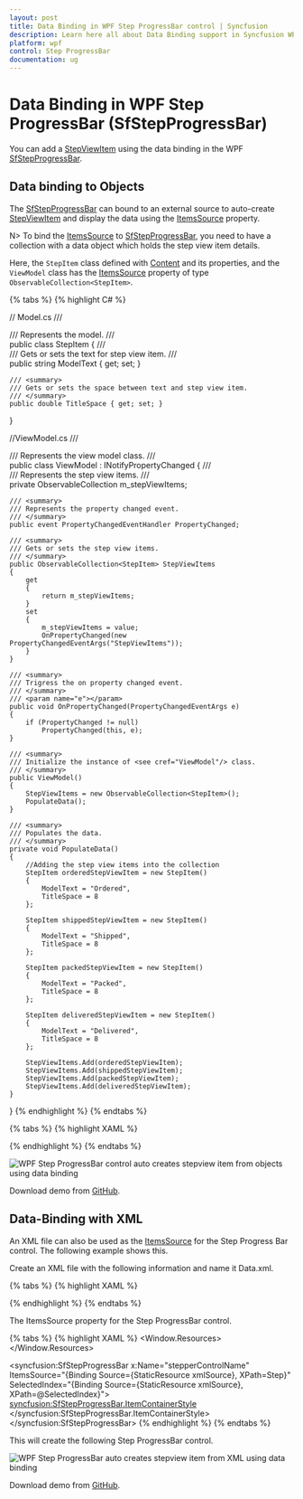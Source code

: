 ```yaml
---
layout: post
title: Data Binding in WPF Step ProgressBar control | Syncfusion
description: Learn here all about Data Binding support in Syncfusion WPF Step ProgressBar (SfStepProgressBar) control and more.
platform: wpf
control: Step ProgressBar
documentation: ug
---
```


# Data Binding in WPF Step ProgressBar (SfStepProgressBar)

You can add a [StepViewItem](https://help.syncfusion.com/cr/wpf/Syncfusion.UI.Xaml.ProgressBar.StepViewItem.html) using the data binding in the WPF [SfStepProgressBar](https://help.syncfusion.com/cr/wpf/Syncfusion.UI.Xaml.ProgressBar.SfStepProgressBar.html).

## Data binding to Objects

The [SfStepProgressBar](https://help.syncfusion.com/cr/wpf/Syncfusion.UI.Xaml.ProgressBar.SfStepProgressBar.html) can bound to an external source to auto-create [StepViewItem](https://help.syncfusion.com/cr/wpf/Syncfusion.UI.Xaml.ProgressBar.StepViewItem.html) and display the data using the [ItemsSource](https://docs.microsoft.com/en-us/previous-versions/windows/silverlight/dotnet-windows-silverlight/ms593015(v=vs.95)#:~:text=You%20can%20add%20items%20to,items%20property%20are%20read%2Donly.) property.   

N> To bind the [ItemsSource](https://docs.microsoft.com/en-us/previous-versions/windows/silverlight/dotnet-windows-silverlight/ms593015(v=vs.95)#:~:text=You%20can%20add%20items%20to,items%20property%20are%20read%2Donly.) to [SfStepProgressBar](https://help.syncfusion.com/cr/wpf/Syncfusion.UI.Xaml.ProgressBar.SfStepProgressBar.html), you need to have a collection with a data object which holds the step view item details.

Here, the `StepItem` class defined with [Content](https://docs.microsoft.com/en-us/dotnet/api/system.windows.controls.contentcontrol.content?view=net-5.0) and its properties, and the `ViewModel` class has the [ItemsSource](https://docs.microsoft.com/en-us/previous-versions/windows/silverlight/dotnet-windows-silverlight/ms593015(v=vs.95)#:~:text=You%20can%20add%20items%20to,items%20property%20are%20read%2Donly.) property of type `ObservableCollection<StepItem>`.

{% tabs %}
{% highlight C# %}

// Model.cs
/// <summary>
/// Represents the model.
/// </summary>
public class StepItem 
{
    /// <summary>
    /// Gets or sets the text for step view item.
    /// </summary>
    public string ModelText { get; set; } 
        
    /// <summary>
    /// Gets or sets the space between text and step view item.
    /// </summary>
    public double TitleSpace { get; set; }
}

//ViewModel.cs
/// <summary>
/// Represents the view model class.
/// </summary>
public class ViewModel : INotifyPropertyChanged
{
    /// <summary>
    /// Represents the step view items.
    /// </summary>
    private ObservableCollection<StepItem> m_stepViewItems;

    /// <summary>
    /// Represents the property changed event.
    /// </summary>
    public event PropertyChangedEventHandler PropertyChanged;

    /// <summary>
    /// Gets or sets the step view items.
    /// </summary>
    public ObservableCollection<StepItem> StepViewItems
    {
        get
        {
            return m_stepViewItems;
        }
        set
        {
            m_stepViewItems = value;
            OnPropertyChanged(new PropertyChangedEventArgs("StepViewItems"));
        }
    }

    /// <summary>
    /// Trigress the on property changed event.
    /// </summary>
    /// <param name="e"></param>
    public void OnPropertyChanged(PropertyChangedEventArgs e)
    {
        if (PropertyChanged != null)
            PropertyChanged(this, e);
    }

    /// <summary>
    /// Initialize the instance of <see cref="ViewModel"/> class.
    /// </summary>
    public ViewModel()
    {
        StepViewItems = new ObservableCollection<StepItem>();
        PopulateData();
    }

    /// <summary>
    /// Populates the data.
    /// </summary>
    private void PopulateData()
    {
        //Adding the step view items into the collection
        StepItem orderedStepViewItem = new StepItem()
        {
            ModelText = "Ordered",
            TitleSpace = 8
        };

        StepItem shippedStepViewItem = new StepItem()
        {
            ModelText = "Shipped",
            TitleSpace = 8
        };

        StepItem packedStepViewItem = new StepItem()
        {
            ModelText = "Packed",
            TitleSpace = 8
        };

        StepItem deliveredStepViewItem = new StepItem()
        {
            ModelText = "Delivered",
            TitleSpace = 8
        };

        StepViewItems.Add(orderedStepViewItem);
        StepViewItems.Add(shippedStepViewItem);
        StepViewItems.Add(packedStepViewItem);
        StepViewItems.Add(deliveredStepViewItem);
    }
}
{% endhighlight %}
{% endtabs %}

{% tabs %}
{% highlight XAML %}

<Grid Name="grid">
    <syncfusion:SfStepProgressBar
        x:Name="stepperControlName"
        Margin="40"
        ItemsSource="{Binding StepViewItems}"
        Orientation="Horizontal"
        SelectedIndex="2">
        <syncfusion:SfStepProgressBar.ItemContainerStyle>
            <Style TargetType="syncfusion:StepViewItem">
                <Setter Property="Content" Value="{Binding ModelText}" />
                <Setter Property="TextSpacing" Value="{Binding TitleSpace}" />
            </Style>
        </syncfusion:SfStepProgressBar.ItemContainerStyle>
        <syncfusion:SfStepProgressBar.DataContext>
            <local:ViewModel />
        </syncfusion:SfStepProgressBar.DataContext>
    </syncfusion:SfStepProgressBar>
</Grid>
{% endhighlight %}
{% endtabs %}

![WPF Step ProgressBar control auto creates stepview item from objects using data binding](Data-binding_images/Data-Binding.png)

Download demo from [GitHub](https://github.com/SyncfusionExamples/WPF-StepProgressBar-Demos/tree/master/Samples/DataBindingToObjects).

## Data-Binding with XML

An XML file can also be used as the [ItemsSource](https://docs.microsoft.com/en-us/previous-versions/windows/silverlight/dotnet-windows-silverlight/ms593015(v=vs.95)#:~:text=You%20can%20add%20items%20to,items%20property%20are%20read%2Donly.) for the Step Progress Bar control. The following example shows this.

Create an XML file with the following information and name it Data.xml.

{% tabs %}
{% highlight XAML %}
<?xml version="1.0" encoding="utf-8" ?>

<StepItems SelectedIndex="3">

<Step Name="Ordered"/>
<Step Name="Shipped"/>
<Step Name="Packed"/>
<Step Name="Delivered"/>

</StepItems>
{% endhighlight %}
{% endtabs %}			

The ItemsSource property for the Step ProgressBar control.

{% tabs %}
{% highlight XAML %}
<Window.Resources>
<XmlDataProvider x:Key="xmlSource" Source="Data.xml" XPath="StepItems" />
</Window.Resources>

<syncfusion:SfStepProgressBar x:Name="stepperControlName"
    ItemsSource="{Binding Source={StaticResource xmlSource}, XPath=Step}"
    SelectedIndex="{Binding Source={StaticResource xmlSource}, XPath=@SelectedIndex}">
    <syncfusion:SfStepProgressBar.ItemContainerStyle>
        <Style TargetType="syncfusion:StepViewItem">
            <Setter Property="Content" Value="{Binding XPath=@Name}" />
        </Style>
    </syncfusion:SfStepProgressBar.ItemContainerStyle>
</syncfusion:SfStepProgressBar>
{% endhighlight %}
{% endtabs %}
		
This will create the following Step ProgressBar control.

![WPF Step ProgressBar auto creates stepview item from XML using data binding](Data-Binding_images/Data-Binding_img.png)

Download demo from [GitHub](https://github.com/SyncfusionExamples/WPF-StepProgressBar-Demos/tree/master/Samples/DataBindingWithXml).
